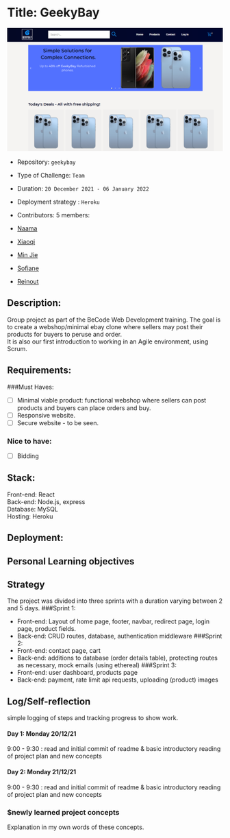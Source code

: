 # Title: GeekyBay

[![site screenshot](frontend/src/assets/screenshot.PNG)](https://geekybay.herokuapp.com/)

- Repository: `geekybay`
- Type of Challenge: `Team`
- Duration:  `20 December 2021 - 06 January 2022`
- Deployment strategy : `Heroku`
- Contributors: 5 members:

 - [Naama](https://github.com/N-Kaplan)
 - [Xiaoqi](https://github.com/830503)
 - [Min Jie](https://github.com/minjie0501)
 - [Sofiane](https://github.com/makhouts/)
 - [Reinout](https://github.com/ReinoutDeBleser)

## Description:

Group project as part of the BeCode Web Development training. The goal is to create a webshop/minimal ebay clone where sellers may post their products for buyers to peruse and order. \
It is also our first introduction to working in an Agile environment, using Scrum.

## Requirements:

###Must Haves: 
 - [ ] Minimal viable product: functional webshop where sellers can post products and buyers can place orders and buy.
 - [ ] Responsive website.
 - [ ] Secure website - to be seen.

### Nice to have:
 - [ ] Bidding

## Stack:

Front-end: React\
Back-end: Node.js, express\
Database: MySQL\
Hosting: Heroku

## Deployment:


## Personal Learning objectives  


## Strategy 


The project was divided into three sprints with a duration varying between 2 and 5 days.
###Sprint 1:
 - Front-end: Layout of home page, footer, navbar, redirect page, login page, product fields.
 - Back-end: CRUD routes, database, authentication middleware
###Sprint 2:
 - Front-end: contact page, cart
 - Back-end: additions to database (order details table), protecting routes as necessary, mock emails (using ethereal) 
###Sprint 3:
 - Front-end: user dashboard, products page
 - Back-end: payment, rate limit api requests, uploading (product) images

## Log/Self-reflection

simple logging of steps and tracking progress to show work.  

#### Day 1: Monday 20/12/21 

9:00 - 9:30 : read and initial commit of readme & basic introductory reading of project plan and new concepts  

#### Day 2: Monday 21/12/21 

9:00 - 9:30 : read and initial commit of readme & basic introductory reading of project plan and new concepts  


### $newly learned project concepts

Explanation in my own words of these concepts.  

